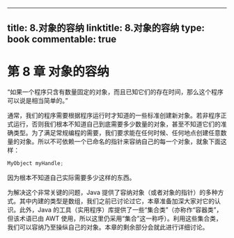 
---
title: 8.对象的容纳
linktitle: 8.对象的容纳
type: book
commentable: true
---

# 第 8 章 对象的容纳

“如果一个程序只含有数量固定的对象，而且已知它们的存在时间，那么这个程序可以说是相当简单的。”

通常，我们的程序需要根据程序运行时才知道的一些标准创建新对象。若非程序正式运行，否则我们根本不知道自己到底需要多少数量的对象，甚至不知道它们的准确类型。为了满足常规编程的需要，我们要求能在任何时候、任何地点创建任意数量的对象。所以不可依赖一个已命名的指针来容纳自己的每一个对象，就象下面这样：

```java
MyObject myHandle;
```

因为根本不知道自己实际需要多少这样的东西。

为解决这个非常关键的问题，Java 提供了容纳对象（或者对象的指针）的多种方式。其中内建的类型是数组，我们之前已讨论过它，本章准备加深大家对它的认识。此外，Java 的工具（实用程序）库提供了一些“集合类”（亦称作“容器类”，但该术语已由 AWT 使用，所以这里仍采用“集合”这一称呼）。利用这些集合类，我们可以容纳乃至操纵自己的对象。本章的剩余部分会就此进行详细讨论。

    